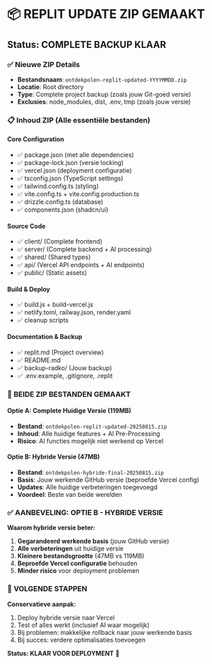 # 📦 REPLIT UPDATE ZIP GEMAAKT

## Status: COMPLETE BACKUP KLAAR

### ✅ **Nieuwe ZIP Details**
- **Bestandsnaam**: `ontdekpolen-replit-updated-YYYYMMDD.zip`
- **Locatie**: Root directory  
- **Type**: Complete project backup (zoals jouw Git-goed versie)
- **Exclusies**: node_modules, dist, .env, tmp (zoals jouw versie)

### 📋 **Inhoud ZIP (Alle essentiële bestanden)**

#### **Core Configuration**
- ✅ package.json (met alle dependencies)
- ✅ package-lock.json (versie locking)  
- ✅ vercel.json (deployment configuratie)
- ✅ tsconfig.json (TypeScript settings)
- ✅ tailwind.config.ts (styling)
- ✅ vite.config.ts + vite.config.production.ts
- ✅ drizzle.config.ts (database)
- ✅ components.json (shadcn/ui)

#### **Source Code**
- ✅ client/ (Complete frontend)
- ✅ server/ (Complete backend + AI processing)  
- ✅ shared/ (Shared types)
- ✅ api/ (Vercel API endpoints + AI endpoints)
- ✅ public/ (Static assets)

#### **Build & Deploy**
- ✅ build.js + build-vercel.js
- ✅ netlify.toml, railway.json, render.yaml
- ✅ cleanup scripts

#### **Documentation & Backup**  
- ✅ replit.md (Project overview)
- ✅ README.md
- ✅ backup-radko/ (Jouw backup)
- ✅ .env.example, .gitignore, .replit

### 🎯 **BEIDE ZIP BESTANDEN GEMAAKT**

#### **Optie A: Complete Huidige Versie (119MB)**
- **Bestand**: `ontdekpolen-replit-updated-20250815.zip`
- **Inhoud**: Alle huidige features + AI Pre-Processing
- **Risico**: AI functies mogelijk niet werkend op Vercel

#### **Optie B: Hybride Versie (47MB)**
- **Bestand**: `ontdekpolen-hybride-final-20250815.zip`  
- **Basis**: Jouw werkende GitHub versie (beproefde Vercel config)
- **Updates**: Alle huidige verbeteringen toegevoegd
- **Voordeel**: Beste van beide werelden

### ✅ **AANBEVELING: OPTIE B - HYBRIDE VERSIE**

**Waarom hybride versie beter:**
1. **Gegarandeerd werkende basis** (jouw GitHub versie)
2. **Alle verbeteringen** uit huidige versie
3. **Kleinere bestandsgrootte** (47MB vs 119MB)
4. **Beproefde Vercel configuratie** behouden
5. **Minder risico** voor deployment problemen

### 🚀 **VOLGENDE STAPPEN**

**Conservatieve aanpak:**
1. Deploy hybride versie naar Vercel
2. Test of alles werkt (inclusief AI waar mogelijk)
3. Bij problemen: makkelijke rollback naar jouw werkende basis
4. Bij succes: verdere optimalisaties toevoegen

**Status: KLAAR VOOR DEPLOYMENT** 🎯